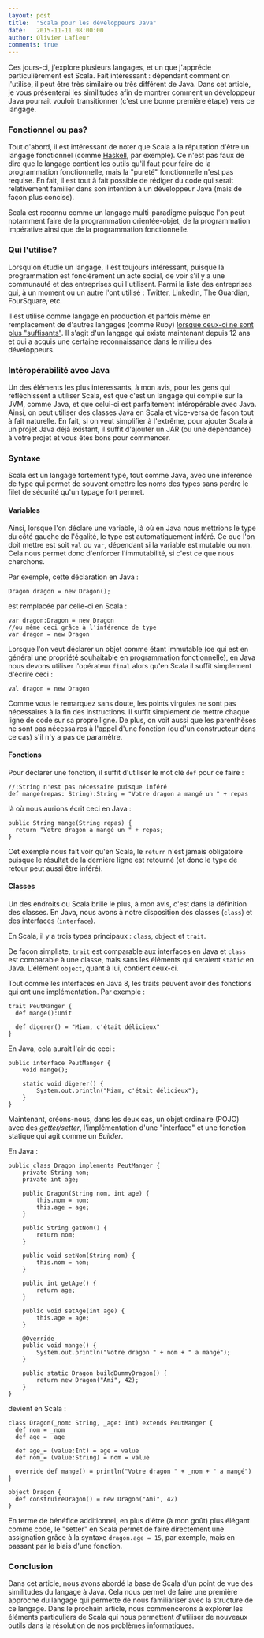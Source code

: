 ```yaml
---
layout: post
title:  "Scala pour les développeurs Java"
date:   2015-11-11 08:00:00
author: Olivier Lafleur
comments: true
---
```


Ces jours-ci, j'explore plusieurs langages, et un que j'apprécie particulièrement
est Scala. Fait intéressant : dépendant comment on l'utilise, il peut être très
similaire ou très différent de Java. Dans cet article, je vous présenterai les
similitudes afin de montrer comment un développeur Java pourrait vouloir
transitionner (c'est une bonne première étape) vers ce langage.

### Fonctionnel ou pas?
Tout d'abord, il est intéressant de noter que Scala a la réputation d'être un
langage fonctionnel (comme [Haskell](https://www.haskell.org), par exemple).
Ce n'est pas faux de dire que le langage contient les outils qu'il faut pour faire de la programmation
fonctionnelle, mais la "pureté" fonctionnelle n'est pas requise. En fait, il
est tout à fait possible de rédiger du code qui serait relativement familier dans son intention
à un développeur Java (mais de façon plus concise).

Scala est reconnu comme un langage multi-paradigme puisque l'on peut notamment faire de la programmation
orientée-objet, de la programmation impérative ainsi que de la programmation
fonctionnelle.

### Qui l'utilise?
Lorsqu'on étudie un langage, il est toujours intéressant, puisque la programmation
est foncièrement un acte social, de voir s'il y a une communauté et des
entreprises qui l'utilisent. Parmi la liste des entreprises qui, à un moment
ou un autre l'ont utilisé : Twitter, LinkedIn, The Guardian, FourSquare, etc.

Il est utilisé comme langage en production et parfois même en remplacement
de d'autres langages (comme Ruby)
[lorsque ceux-ci ne sont plus "suffisants"](https://www.quora.com/Why-did-twitter-move-away-from-Ruby-on-Rails/answer/Benjamin-Darfler).
Il s'agit d'un langage qui existe
maintenant depuis 12 ans et qui a acquis une certaine reconnaissance dans le
milieu des développeurs.

### Intéropérabilité avec Java
Un des éléments les plus intéressants, à mon avis, pour les gens qui réfléchissent à utiliser
Scala, est que c'est un langage qui compile sur la JVM, comme Java, et que celui-ci
est parfaitement intéropérable avec Java. Ainsi, on peut utiliser des classes
Java en Scala et vice-versa de façon tout à fait naturelle. En fait, si on
veut simplifier à l'extrême, pour ajouter Scala à un projet Java déjà existant,
il suffit d'ajouter un JAR (ou une dépendance) à votre projet et vous
êtes bons pour commencer.


### Syntaxe
Scala est un langage fortement typé, tout comme Java, avec une inférence de type
qui permet de souvent omettre les noms des types sans perdre le filet de sécurité qu'un
typage fort permet.

#### Variables
Ainsi, lorsque l'on déclare une variable, là où en Java nous mettrions le type
du côté gauche de l'égalité, le type est automatiquement inféré. Ce que l'on doit
mettre est soit `val` ou `var`, dépendant si la variable est mutable ou non.
Cela nous permet donc d'enforcer l'immutabilité, si c'est ce que nous cherchons.

Par exemple, cette déclaration en Java :
<pre><code class="java">Dragon dragon = new Dragon();
</code></pre>
est remplacée par celle-ci en Scala :
<pre><code class="scala">var dragon:Dragon = new Dragon
//ou même ceci grâce à l'inférence de type
var dragon = new Dragon
</code></pre>

Lorsque l'on veut déclarer un objet comme étant immutable (ce qui est en
général une propriété souhaitable en programmation fonctionnelle), en Java
nous devons utiliser l'opérateur `final` alors qu'en Scala il suffit simplement
d'écrire ceci :
<pre><code class="scala">val dragon = new Dragon
</code></pre>

Comme vous le remarquez sans doute, les points virgules ne sont pas nécessaires
à la fin des instructions. Il suffit simplement de mettre chaque ligne de code
sur sa propre ligne. De plus, on voit aussi que les parenthèses ne sont pas
nécessaires à l'appel d'une fonction (ou d'un constructeur dans ce cas) s'il
n'y a pas de paramètre.

#### Fonctions
Pour déclarer une fonction, il suffit d'utiliser le mot clé `def` pour ce faire :
<pre><code class="scala">//:String n'est pas nécessaire puisque inféré
def mange(repas: String):String = "Votre dragon a mangé un " + repas
</code></pre>

là où nous aurions écrit ceci en Java :
<pre><code class="java">public String mange(String repas) {
  return "Votre dragon a mangé un " + repas;
}
</code></pre>

Cet exemple nous fait voir qu'en Scala, le `return` n'est jamais obligatoire
puisque le résultat de la dernière ligne est retourné (et donc le type de retour
  peut aussi être inféré).

#### Classes
Un des endroits ou Scala brille le plus, à mon avis, c'est dans la définition des
classes. En Java, nous avons à notre disposition des classes (`class`) et des
interfaces (`interface`).

En Scala, il y a trois types principaux : `class`, `object` et `trait`.

De façon simpliste, `trait` est comparable aux interfaces en Java et `class`
est comparable à une classe,
mais sans les éléments qui seraient `static` en Java. L'élément `object`, quant
à lui, contient ceux-ci.

Tout comme les interfaces en Java 8, les traits peuvent avoir des fonctions qui
ont une implémentation. Par exemple :
<pre><code class="scala">trait PeutManger {
  def mange():Unit

  def digerer() = "Miam, c'était délicieux"
}
</code></pre>

En Java, cela aurait l'air de ceci :
<pre><code class="java">public interface PeutManger {
    void mange();

    static void digerer() {
        System.out.println("Miam, c'était délicieux");
    }
}
</code></pre>

Maintenant, créons-nous, dans les deux cas, un objet ordinaire (POJO) avec des
*getter/setter*, l'implémentation d'une "interface" et une fonction statique
qui agit comme un *Builder*.

En Java :
<pre><code class="java">public class Dragon implements PeutManger {
    private String nom;
    private int age;

    public Dragon(String nom, int age) {
        this.nom = nom;
        this.age = age;
    }

    public String getNom() {
        return nom;
    }

    public void setNom(String nom) {
        this.nom = nom;
    }

    public int getAge() {
        return age;
    }

    public void setAge(int age) {
        this.age = age;
    }

    @Override
    public void mange() {
        System.out.println("Votre dragon " + nom + " a mangé");
    }

    public static Dragon buildDummyDragon() {
        return new Dragon("Ami", 42);
    }
}
</code></pre>

devient en Scala :

<pre><code class="scala">class Dragon(_nom: String, _age: Int) extends PeutManger {
  def nom = _nom
  def age = _age

  def age_= (value:Int) = age = value
  def nom_= (value:String) = nom = value

  override def mange() = println("Votre dragon " + _nom + " a mangé")
}

object Dragon {
  def construireDragon() = new Dragon("Ami", 42)
}
</code></pre>

En terme de bénéfice additionnel, en plus d'être (à mon goût) plus élégant comme
code, le "setter" en Scala permet de faire directement une assignation grâce à
la syntaxe `dragon.age = 15`, par exemple, mais en passant par le biais d'une
fonction.

### Conclusion
Dans cet article, nous avons abordé la base de Scala d'un point de vue des
similitudes du langage à Java. Cela nous permet de faire une première approche
du langage qui permette de nous familiariser avec la structure de ce langage.
Dans le prochain article, nous commencerons à explorer les éléments particuliers
de Scala qui nous permettent d'utiliser de nouveaux outils dans la résolution
de nos problèmes informatiques.
